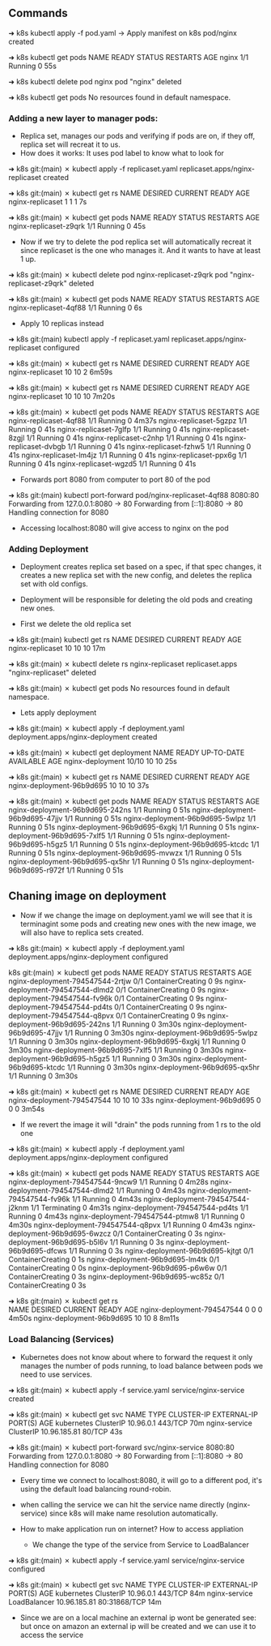 

## Commands
➜  k8s kubectl apply -f pod.yaml -> Apply manifest on k8s
pod/nginx created

➜  k8s kubectl get pods
NAME    READY   STATUS    RESTARTS   AGE
nginx   1/1     Running   0          55s

➜  k8s kubectl delete pod nginx
pod "nginx" deleted

➜  k8s kubectl get pods
No resources found in default namespace.

### Adding a new layer to manager pods:
- Replica set, manages our pods and verifying if pods are on, if they off, replica set will recreat it to us.
- How does it works: It uses pod label to know what to look for

➜  k8s git:(main) ✗ kubectl apply -f replicaset.yaml
replicaset.apps/nginx-replicaset created

➜  k8s git:(main) ✗ kubectl get rs
NAME               DESIRED   CURRENT   READY   AGE
nginx-replicaset   1         1         1       7s

➜  k8s git:(main) ✗ kubectl get pods
NAME                     READY   STATUS    RESTARTS   AGE
nginx-replicaset-z9qrk   1/1     Running   0          45s

- Now if we try to delete the pod replica set will automatically recreat it since replicaset is the one who manages it. And it wants to have at least 1 up.

➜  k8s git:(main) ✗ kubectl delete pod nginx-replicaset-z9qrk 
pod "nginx-replicaset-z9qrk" deleted

➜  k8s git:(main) ✗ kubectl get pods
NAME                     READY   STATUS    RESTARTS   AGE
nginx-replicaset-4qf88   1/1     Running   0          6s

- Apply 10 replicas instead

➜  k8s git:(main) kubectl apply -f replicaset.yaml
replicaset.apps/nginx-replicaset configured

➜  k8s git:(main) ✗ kubectl get rs
NAME               DESIRED   CURRENT   READY   AGE
nginx-replicaset   10        10        2       6m59s

➜  k8s git:(main) ✗ kubectl get rs
NAME               DESIRED   CURRENT   READY   AGE
nginx-replicaset   10        10        10      7m20s

➜  k8s git:(main) ✗ kubectl get pods
NAME                     READY   STATUS    RESTARTS   AGE
nginx-replicaset-4qf88   1/1     Running   0          4m37s
nginx-replicaset-5gzpz   1/1     Running   0          41s
nginx-replicaset-7glfp   1/1     Running   0          41s
nginx-replicaset-8zgjl   1/1     Running   0          41s
nginx-replicaset-c2nhp   1/1     Running   0          41s
nginx-replicaset-dvbgb   1/1     Running   0          41s
nginx-replicaset-fzhw5   1/1     Running   0          41s
nginx-replicaset-lm4jz   1/1     Running   0          41s
nginx-replicaset-ppx6g   1/1     Running   0          41s
nginx-replicaset-wgzd5   1/1     Running   0          41s

- Forwards port 8080 from computer to port 80 of the pod

➜  k8s git:(main) kubectl port-forward pod/nginx-replicaset-4qf88 8080:80
Forwarding from 127.0.0.1:8080 -> 80
Forwarding from [::1]:8080 -> 80
Handling connection for 8080

- Accessing localhost:8080 will give access to nginx on the pod

### Adding Deployment
- Deployment creates replica set based on a spec, if that spec changes, it creates a new replica set with the new config, and deletes the replica set with old configs.
- Deployment will be responsible for deleting the old pods and creating new ones.

- First we delete the old replica set

➜  k8s git:(main) kubectl get rs
NAME               DESIRED   CURRENT   READY   AGE
nginx-replicaset   10        10        10      17m

➜  k8s git:(main) ✗ kubectl delete rs nginx-replicaset
replicaset.apps "nginx-replicaset" deleted

➜  k8s git:(main) ✗ kubectl get pods
No resources found in default namespace.

- Lets apply deployment

➜  k8s git:(main) ✗ kubectl apply -f deployment.yaml
deployment.apps/nginx-deployment created

➜  k8s git:(main) ✗ kubectl get deployment
NAME               READY   UP-TO-DATE   AVAILABLE   AGE
nginx-deployment   10/10   10           10          25s

➜  k8s git:(main) ✗ kubectl get rs
NAME                        DESIRED   CURRENT   READY   AGE
nginx-deployment-96b9d695   10        10        10      37s

➜  k8s git:(main) ✗ kubectl get pods
NAME                              READY   STATUS    RESTARTS   AGE
nginx-deployment-96b9d695-242ns   1/1     Running   0          51s
nginx-deployment-96b9d695-47jjv   1/1     Running   0          51s
nginx-deployment-96b9d695-5wlpz   1/1     Running   0          51s
nginx-deployment-96b9d695-6xgkj   1/1     Running   0          51s
nginx-deployment-96b9d695-7xlf5   1/1     Running   0          51s
nginx-deployment-96b9d695-h5gz5   1/1     Running   0          51s
nginx-deployment-96b9d695-ktcdc   1/1     Running   0          51s
nginx-deployment-96b9d695-mvwzx   1/1     Running   0          51s
nginx-deployment-96b9d695-qx5hr   1/1     Running   0          51s
nginx-deployment-96b9d695-r972f   1/1     Running   0          51s

## Chaning image on deployment
- Now if we change the image on deployment.yaml we will see that it is terminagint some pods and creating new ones with the new image, we will also have to replica sets created.

➜  k8s git:(main) ✗ kubectl apply -f deployment.yaml
deployment.apps/nginx-deployment configured

k8s git:(main) ✗ kubectl get pods
NAME                               READY   STATUS              RESTARTS   AGE
nginx-deployment-794547544-2rtjw   0/1     ContainerCreating   0          9s
nginx-deployment-794547544-dlmd2   0/1     ContainerCreating   0          9s
nginx-deployment-794547544-fv96k   0/1     ContainerCreating   0          9s
nginx-deployment-794547544-pd4ts   0/1     ContainerCreating   0          9s
nginx-deployment-794547544-q8pvx   0/1     ContainerCreating   0          9s
nginx-deployment-96b9d695-242ns    1/1     Running             0          3m30s
nginx-deployment-96b9d695-47jjv    1/1     Running             0          3m30s
nginx-deployment-96b9d695-5wlpz    1/1     Running             0          3m30s
nginx-deployment-96b9d695-6xgkj    1/1     Running             0          3m30s
nginx-deployment-96b9d695-7xlf5    1/1     Running             0          3m30s
nginx-deployment-96b9d695-h5gz5    1/1     Running             0          3m30s
nginx-deployment-96b9d695-ktcdc    1/1     Running             0          3m30s
nginx-deployment-96b9d695-qx5hr    1/1     Running             0          3m30s

➜  k8s git:(main) ✗ kubectl get rs
NAME                         DESIRED   CURRENT   READY   AGE
nginx-deployment-794547544   10        10        10      33s
nginx-deployment-96b9d695    0         0         0       3m54s

- If we revert the image it will "drain" the pods running from 1 rs to the old one

➜  k8s git:(main) ✗ kubectl apply -f deployment.yaml
deployment.apps/nginx-deployment configured

➜  k8s git:(main) ✗ kubectl get pods
NAME                               READY   STATUS              RESTARTS   AGE
nginx-deployment-794547544-9ncw9   1/1     Running             0          4m28s
nginx-deployment-794547544-dlmd2   1/1     Running             0          4m43s
nginx-deployment-794547544-fv96k   1/1     Running             0          4m43s
nginx-deployment-794547544-j2knm   1/1     Terminating         0          4m31s
nginx-deployment-794547544-pd4ts   1/1     Running             0          4m43s
nginx-deployment-794547544-ptmw8   1/1     Running             0          4m30s
nginx-deployment-794547544-q8pvx   1/1     Running             0          4m43s
nginx-deployment-96b9d695-6wzcz    0/1     ContainerCreating   0          3s
nginx-deployment-96b9d695-b5l6v    1/1     Running             0          3s
nginx-deployment-96b9d695-dfcws    1/1     Running             0          3s
nginx-deployment-96b9d695-kjtgt    0/1     ContainerCreating   0          1s
nginx-deployment-96b9d695-lm4tk    0/1     ContainerCreating   0          0s
nginx-deployment-96b9d695-p6w6w    0/1     ContainerCreating   0          3s
nginx-deployment-96b9d695-wc85z    0/1     ContainerCreating   0          3s

➜  k8s git:(main) ✗ kubectl get rs                  
NAME                         DESIRED   CURRENT   READY   AGE
nginx-deployment-794547544   0         0         0       4m50s
nginx-deployment-96b9d695    10        10        8       8m11s


### Load Balancing (Services)

- Kubernetes does not know about where to forward the request it only manages the number of pods running, to load balance between pods we need to use services.

➜  k8s git:(main) ✗ kubectl apply -f service.yaml
service/nginx-service created

➜  k8s git:(main) ✗ kubectl get svc
NAME            TYPE        CLUSTER-IP     EXTERNAL-IP   PORT(S)   AGE
kubernetes      ClusterIP   10.96.0.1      <none>        443/TCP   70m
nginx-service   ClusterIP   10.96.185.81   <none>        80/TCP    43s

➜  k8s git:(main) ✗ kubectl port-forward svc/nginx-service 8080:80
Forwarding from 127.0.0.1:8080 -> 80
Forwarding from [::1]:8080 -> 80
Handling connection for 8080

- Every time we connect to localhost:8080, it will go to a different pod, it's using the default load balancing round-robin.
- when calling the service we can hit the service name directly (nginx-service) since k8s will make name resolution automatically.

- How to make application run on internet? How to access appliation
    - We change the type of the service from Service to LoadBalancer

➜  k8s git:(main) ✗ kubectl apply -f service.yaml
service/nginx-service configured

➜  k8s git:(main) ✗ kubectl get svc
NAME            TYPE           CLUSTER-IP     EXTERNAL-IP   PORT(S)        AGE
kubernetes      ClusterIP      10.96.0.1      <none>        443/TCP        84m
nginx-service   LoadBalancer   10.96.185.81   <pending>     80:31868/TCP   14m

- Since we are on a local machine an external ip wont be generated see: <pending> but once on amazon an external ip will be created and we can use it to access the service